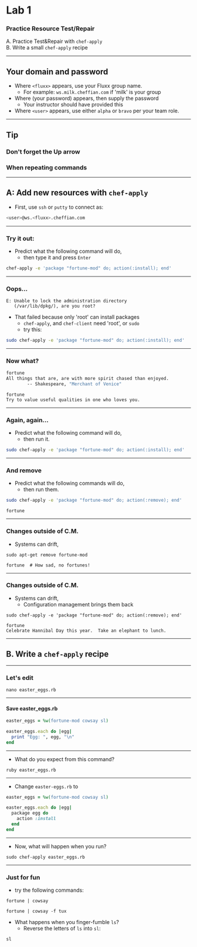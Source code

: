 # Lab 1

### Practice Resource Test/Repair

A. Practice Test&Repair with `chef-apply`<br>
B. Write a small `chef-apply` recipe

----

## Your domain and password

- Where `<fluxx>` appears, use your Fluxx group name.
  - For example: `ws.milk.cheffian.com` if 'milk' is your group
- Where (your password) appears, then supply the password
  - Your instructor should have provided this
- Where `<user>` appears, use either `alpha` or `bravo` per your team role.

----

## Tip

### Don't forget the Up arrow
### When repeating commands

---

## A: Add new resources with `chef-apply`

- First, use `ssh` or `putty` to connect as:

```bash
<user>@ws.<fluxx>.cheffian.com
```

----

### Try it out:

- Predict what the following command will do,
  - then type it and press `Enter`

```bash
chef-apply -e 'package "fortune-mod" do; action(:install); end'
```

----

### Oops...

```
E: Unable to lock the administration directory
   (/var/lib/dpkg/), are you root?
```

- That failed because only 'root' can install packages
  - `chef-apply`, and `chef-client` need 'root', or `sudo`
  - try this:

```bash
sudo chef-apply -e 'package "fortune-mod" do; action(:install); end'
```

----

### Now what?

```bash
fortune
All things that are, are with more spirit chased than enjoyed.
		-- Shakespeare, "Merchant of Venice"
```
```
fortune
Try to value useful qualities in one who loves you.
```

----

### Again, again...

- Predict what the following command will do,
  - then run it.

```bash
sudo chef-apply -e 'package "fortune-mod" do; action(:install); end'
```

----

### And remove

- Predict what the following commands will do,
  - then run them.

```bash
sudo chef-apply -e 'package "fortune-mod" do; action(:remove); end'
```
```
fortune
```

----

### Changes outside of C.M.

- Systems can drift,

```
sudo apt-get remove fortune-mod
```
```
fortune  # How sad, no fortunes!
```


----

### Changes outside of C.M.

- Systems can drift,
  - Configuration management brings them back
```
sudo chef-apply -e 'package "fortune-mod" do; action(:remove); end'
```
```
fortune
Celebrate Hannibal Day this year.  Take an elephant to lunch.
```

---

## B. Write a `chef-apply` recipe

----

### Let's edit

```
nano easter_eggs.rb
```

----

#### Save easter_eggs.rb

```ruby
easter_eggs = %w(fortune-mod cowsay sl)

easter_eggs.each do |egg|
  print "Egg: ", egg, "\n"
end
```

----

- What do you expect from this command?
```
ruby easter_eggs.rb
```

----

- Change `easter-eggs.rb` to

```ruby
easter_eggs = %w(fortune-mod cowsay sl)

easter_eggs.each do |egg|
  package egg do
    action :install
  end
end
```

----

- Now, what will happen when you run?
```
sudo chef-apply easter_eggs.rb
```

----

### Just for fun

- try the following commands:
```
fortune | cowsay
```
```
fortune | cowsay -f tux
```
- What happens when you finger-fumble `ls`?
  - Reverse the letters of `ls` into `sl`:
```
sl
```
